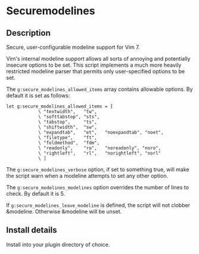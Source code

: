 # Securemodelines

## Description

Secure, user-configurable modeline support for Vim 7.

Vim's internal modeline support allows all sorts of annoying and potentially
insecure options to be set. This script implements a much more heavily
restricted modeline parser that permits only user-specified options to be set.

The `g:secure_modelines_allowed_items` array contains allowable options. By
default it is set as follows:

    let g:secure_modelines_allowed_items = [
                \ "textwidth",   "tw",
                \ "softtabstop", "sts",
                \ "tabstop",     "ts",
                \ "shiftwidth",  "sw",
                \ "expandtab",   "et",   "noexpandtab", "noet",
                \ "filetype",    "ft",
                \ "foldmethod",  "fdm",
                \ "readonly",    "ro",   "noreadonly", "noro",
                \ "rightleft",   "rl",   "norightleft", "norl"
                \ ]

The `g:secure_modelines_verbose` option, if set to something true, will make
the script warn when a modeline attempts to set any other option.

The `g:secure_modelines_modelines` option overrides the number of lines to
check. By default it is 5.

If `g:secure_modelines_leave_modeline` is defined, the script will not clobber
&modeline. Otherwise &modeline will be unset.

## Install details

Install into your plugin directory of choice.

